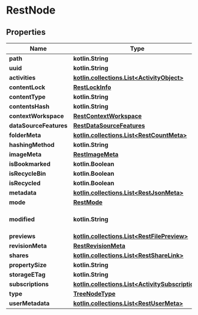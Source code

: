 
# RestNode

## Properties
| Name | Type | Description | Notes |
| ------------ | ------------- | ------------- | ------------- |
| **path** | **kotlin.String** |  |  |
| **uuid** | **kotlin.String** |  |  |
| **activities** | [**kotlin.collections.List&lt;ActivityObject&gt;**](ActivityObject.md) |  |  [optional] |
| **contentLock** | [**RestLockInfo**](RestLockInfo.md) |  |  [optional] |
| **contentType** | **kotlin.String** |  |  [optional] |
| **contentsHash** | **kotlin.String** |  |  [optional] |
| **contextWorkspace** | [**RestContextWorkspace**](RestContextWorkspace.md) |  |  [optional] |
| **dataSourceFeatures** | [**RestDataSourceFeatures**](RestDataSourceFeatures.md) |  |  [optional] |
| **folderMeta** | [**kotlin.collections.List&lt;RestCountMeta&gt;**](RestCountMeta.md) |  |  [optional] |
| **hashingMethod** | **kotlin.String** |  |  [optional] |
| **imageMeta** | [**RestImageMeta**](RestImageMeta.md) |  |  [optional] |
| **isBookmarked** | **kotlin.Boolean** |  |  [optional] |
| **isRecycleBin** | **kotlin.Boolean** |  |  [optional] |
| **isRecycled** | **kotlin.Boolean** |  |  [optional] |
| **metadata** | [**kotlin.collections.List&lt;RestJsonMeta&gt;**](RestJsonMeta.md) |  |  [optional] |
| **mode** | [**RestMode**](RestMode.md) |  |  [optional] |
| **modified** | **kotlin.String** | Date instead of TS ? |  [optional] |
| **previews** | [**kotlin.collections.List&lt;RestFilePreview&gt;**](RestFilePreview.md) |  |  [optional] |
| **revisionMeta** | [**RestRevisionMeta**](RestRevisionMeta.md) |  |  [optional] |
| **shares** | [**kotlin.collections.List&lt;RestShareLink&gt;**](RestShareLink.md) |  |  [optional] |
| **propertySize** | **kotlin.String** |  |  [optional] |
| **storageETag** | **kotlin.String** |  |  [optional] |
| **subscriptions** | [**kotlin.collections.List&lt;ActivitySubscription&gt;**](ActivitySubscription.md) |  |  [optional] |
| **type** | [**TreeNodeType**](TreeNodeType.md) |  |  [optional] |
| **userMetadata** | [**kotlin.collections.List&lt;RestUserMeta&gt;**](RestUserMeta.md) |  |  [optional] |
